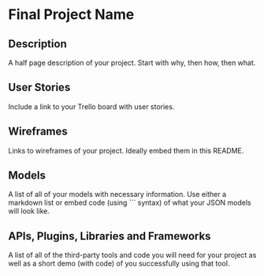 # Final Project Name

## Description

A half page description of your project. Start with why, then how, then what.

## User Stories

Include a link to your Trello board with user stories.

## Wireframes

Links to wireframes of your project. Ideally embed them in this README.

## Models

A list of all of your models with necessary information. Use either a markdown list or embed code (using ``` syntax) of what your JSON models will look like.

## APIs, Plugins, Libraries and Frameworks

A list of all of the third-party tools and code you will need for your project as well as a short demo (with code) of you successfully using that tool.
